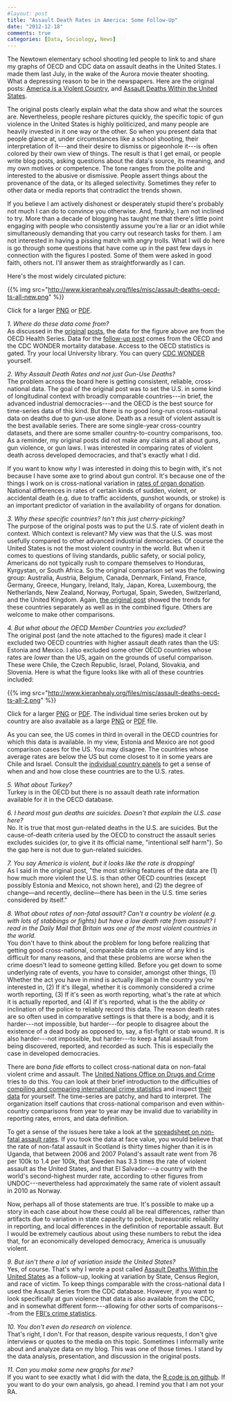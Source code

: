 ```yaml
---
#layout: post
title: "Assault Death Rates in America: Some Follow-Up"
date: "2012-12-18"
comments: true
categories: [Data, Sociology, News]
---
```


The Newtown elementary school shooting led people to link to and share my graphs of OECD and CDC data on assault deaths in the United States. I made them last July, in the wake of the Aurora movie theater shooting. What a depressing reason to be in the newspapers. Here are the original posts: [America is a Violent Country](http://www.kieranhealy.org/blog/archives/2012/07/20/america-is-a-violent-country/), and [Assault Deaths Within the United States](http://www.kieranhealy.org/blog/archives/2012/07/21/assault-deaths-within-the-united-states/). 

The original posts clearly explain what the data show and what the sources are. Nevertheless, people reshare pictures quickly, the specific topic of gun violence in the United States is highly politicized, and many people are heavily invested in it one way or the other. So when you present data that people glance at, under circumstances like a school shooting, their interpretation of it---and their desire to dismiss or pigeonhole it---is often colored by their own view of things. The result is that I get email, or people write blog posts, asking questions about the data's source, its meaning, and my own motives or competence. The tone ranges from the polite and interested to the abusive or dismissive. People assert things about the provenance of the data, or its alleged selectivity. Sometimes they refer to other data or media reports that contradict the trends shown. 

If you believe I am actively dishonest or desperately stupid there's probably not much I can do to convince you otherwise. And, frankly, I am not inclined to try. More than a decade of blogging has taught me that there's little point engaging with people who consistently assume you're a liar or an idiot while simultaneously demanding that you carry out research tasks for them. I am not interested in having a pissing match with angry trolls. What I will do here is go through some questions that have come up in the past few days in connection with the figures I posted. Some of them were asked in good faith, others not. I'll answer them as straightforwardly as I can.

Here's the most widely circulated picture:

{{% img src="http://www.kieranhealy.org/files/misc/assault-deaths-oecd-ts-all-new.png" %}}

Click for a larger [PNG](http://www.kieranhealy.org/files/misc/assault-deaths-oecd-ts-all-new.png) or [PDF](http://www.kieranhealy.org/files/misc/assault-deaths-oecd-ts-all-new.pdf).

*1. Where do these data come from?*<br />As discussed in the  [original](http://www.kieranhealy.org/blog/archives/2012/07/20/america-is-a-violent-country/) [posts](http://www.kieranhealy.org/blog/archives/2012/07/21/assault-deaths-within-the-united-states/), the data for the figure above are from the OECD Health Series. Data for the [follow-up post](http://www.kieranhealy.org/blog/archives/2012/07/21/assault-deaths-within-the-united-states/) comes from the OECD and the CDC WONDER mortality database. Access to the OECD statistics is gated. Try your local University library. You can query [CDC WONDER](http://wonder.cdc.gov) yourself. 

 *2. Why Assault Death Rates and not just Gun-Use Deaths?*<br />The problem across the board here is getting consistent, reliable, cross-national data. The goal of the original post was to set the U.S. in some kind of longitudinal context with broadly comparable countries---in brief, the advanced industrial democracies---and the OECD is the best source for time-series data of this kind. But there is no good long-run cross-national data on deaths due to gun-use alone. Death as a result of violent assault is the best available series. There are some single-year cross-country datasets, and there are some smaller country-to-country comparisons, too. As a reminder, my original posts did not make any claims at all about guns, gun violence, or gun laws. I was interested in comparing rates of violent death across developed democracies, and that's exactly what I did. 
 
If you want to know *why* I was interested in doing this to begin with, it's not because I have some axe to grind about gun control. It's because one of the things I work on is cross-national variation in [rates of organ donation](http://www.kieranhealy.org/publications.html). National differences in rates of certain kinds of sudden, violent, or accidental death (e.g. due to traffic accidents, gunshot wounds, or stroke) is an important predictor of variation in the availability of organs for donation.

*3. Why these specific countries? Isn't this just cherry-picking?*<br />The purpose of the original posts was to put the U.S. rate of violent death in context. Which context is relevant? My view was that the U.S. was most usefully compared to other advanced industrial democracies. Of course the United States is not the most violent country in the world. But when it comes to questions of living standards, public safety, or social policy, Americans do not typically rush to compare themselves to Honduras, Kyrgystan, or South Africa. So the original comparison set was the following group: Australia, Austria, Belgium, Canada, Denmark, Finland, France, Germany, Greece, Hungary, Ireland, Italy, Japan, Korea, Luxembourg, the Netherlands, New Zealand, Norway, Portugal, Spain, Sweden, Switzerland, and the United Kingdom. Again, [the original post](http://www.kieranhealy.org/blog/archives/2012/07/20/america-is-a-violent-country/) showed the trends for these countries separately as well as in the combined figure. Others are welcome to make other comparisons. 

*4. But what about the OECD Member Countries you excluded?*<br />The original post (and the note attached to the figures) made it clear I excluded two OECD countries with higher assault death rates than the US: Estonia and Mexico. I also excluded some other OECD countries whose rates are *lower* than the US, again on the grounds of useful comparison. These were Chile, the Czech Republic, Israel, Poland, Slovakia, and Slovenia. Here is what the figure looks like with all of these countries included: 

{{% img src="http://www.kieranhealy.org/files/misc/assault-deaths-oecd-ts-all-2.png" %}}

Click for a larger [PNG](http://www.kieranhealy.org/files/misc/assault-deaths-oecd-ts-all-2.png) or [PDF](http://www.kieranhealy.org/files/misc/assault-deaths-oecd-ts-all-2.pdf). The individual time series broken out by country are also available as a large  [PNG](http://www.kieranhealy.org/files/misc/assault-deaths-oecd-ts-facet-2.png) or [PDF](http://www.kieranhealy.org/files/misc/assault-deaths-oecd-ts-facet-2.pdf) file.

As you can see, the US comes in third in overall in the OECD countries for which this data is available. In my view, Estonia and Mexico are not good comparison cases for the US. You may disagree. The countries whose average rates are below the US but come closest to it in some years are Chile and Israel. Consult the [individual country panels](http://www.kieranhealy.org/files/misc/assault-deaths-oecd-ts-facet-2.png) to get a sense of when and and how close these countries are to the U.S. rates.

*5. What about Turkey?*<br />Turkey is in the OECD but there is no assault death rate information available for it in the OECD database. 

*6. I heard most gun deaths are suicides. Doesn't that explain the U.S. case here?*<br /> No. It is true that most gun-related deaths in the U.S. are suicides. But the cause-of-death criteria used by the OECD to construct the assault series excludes suicides (or, to give it its official name, "intentional self harm"). So the gap here is not due to gun-related suicides. 

*7. You say America is violent, but it looks like the rate is dropping!*<br/>As I said in the original post, "the most striking features of the data are (1) how much more violent the U.S. is than other OECD countries (except possibly Estonia and Mexico, not shown here), and (2) the degree of change—and recently, decline—there has been in the U.S. time series considered by itself."

*8. What about rates of non-fatal assault? Can't a country be violent (e.g. with lots of stabbings or fights) but have a low death rate from assault? I read in the Daily Mail that Britain was one of the most violent countries in the world.*<br />You don't have to think about the problem for long before realizing that getting good cross-national, comparable data on crime of any kind is difficult for many reasons, and that these problems are worse when the crime doesn't lead to someone getting killed. Before you get down to some underlying rate of events, you have to consider, amongst other things, (1) Whether the act you have in mind is actually illegal in the country you're interested in, (2) If it's illegal, whether it is commonly considered a crime worth reporting, (3) If it's seen as worth reporting, what's the rate at which it is actually reported, and (4) If it's reported, what is the the ability or inclination of the police to reliably record this data. The reason death rates are so often used in comparative settings is that there is a body, and it is harder---not impossible, but harder---for people to disagree about the existence of a dead body as opposed to, say, a fist-fight or stab wound. It is also harder---not impossible, but harder---to keep a fatal assault from being discovered, reported, and recorded as such. This is especially the case in developed democracies.

There are *bona fide* efforts to collect cross-national data on non-fatal violent crime and assault. The [United Nations Office on Drugs and Crime](http://www.unodc.org) tries to do this. You can look at their brief introduction to the difficulties of [compiling and comparing international crime statistics](http://www.unodc.org/unodc/en/data-and-analysis/Compiling-and-comparing-International-Crime-Statistics.html) and inspect [their data](http://www.unodc.org/unodc/en/data-and-analysis/statistics/crime.html) for yourself. The time-series are patchy, and hard to interpret. The organization itself cautions that cross-national comparison and even within-country comparisons from year to year may be invalid due to variability in reporting rates, errors, and data definition. 

To get a sense of the issues here take a look at the [spreadsheet on non-fatal assault rates](http://www.unodc.org/documents/data-and-analysis/statistics/crime/CTS12_Assault.xls). If you took the data at face value, you would believe that the rate of non-fatal assault in Scotland is thirty times higher than it is in Uganda, that between 2006 and 2007 Poland's assault rate went from 76 per 100k to 1.4 per 100k,  that Sweden has 3.3 times the rate of violent assault as the United States, and that El Salvador---a country with the world's second-highest murder rate, according to other figures from UNDOC---nevertheless had approximately the same rate of violent assault in 2010 as Norway. 

Now, perhaps all of those statements are true. It's possible to make up a story in each case about how these could all be real differences, rather than artifacts due to variation in state capacity to police, bureaucratic reliability in reporting, and local differences in the definition of reportable assault. But I would be extremely cautious about using these numbers to rebut the idea that, for an economically developed democracy, America is  unusually violent.

*9. But isn't there a lot of variation inside the United States?*<br />Yes, of course. That's why I wrote a post called [Assault Deaths Within the United States](http://www.kieranhealy.org/blog/archives/2012/07/21/assault-deaths-within-the-united-states/) as a follow-up, looking at variation by State, Census Region, and race of victim. To keep things comparable with the cross-national data I used the Assault Series from the CDC database. However, if you want to look specifically at gun violence that data is also available from the CDC, and in somewhat different form---allowing for other sorts of comparisons---from the [FBI's crime statistics](http://www.fbi.gov/stats-services/crimestats). 

*10. You don't even do research on violence.*<br />That's right, I don't. For that reason, despite various requests, I don't give interviews or quotes to the media on this topic. Sometimes I informally write about and analyze data on my blog. This was one of those times. I stand by the data analysis, presentation, and discussion in the original posts. 

*11. Can you make some new graphs for me?*<br />If you want to see exactly what I did with the data, the [R code is on github](https://github.com/kjhealy/assault-deaths). If you want to do your own analysis, go ahead. I remind you that I am not your RA.

